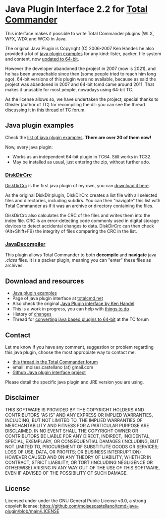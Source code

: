 # Java Plugin Interface 2.2 for [Total Commander](https://www.ghisler.com)

This interface makes it possible to write Total Commander plugins (WLX, WFX, WDX and WCX) in Java.

The original Java Plugin is Copyright (C) 2006-2007 Ken Handel: 
he also provided a lot of [java plugin examples](http://java.totalcmd.net/V1.7/examples.html) for any kind: lister, packer, file system and content, now [updated to 64-bit](https://github.com/moisescastellano/tcmd-java-plugin/blob/main/examples_64bit.md).

However the developer abandoned the project in 2007 (now is 2021), and he has been unreachable since then (some people tried to reach him long ago). 64-bit versions of this plugin were no available, because as said the project was abandoned in 2007 and 64-bit tcmd came around 2011. That makes it unusable for most people, nowadays using 64-bit TC.

As the license allows so, we have undertaken the project;
special thanks to Ghisler (author of TC) for recompiling the dll:
you can see the thread discussing it in [this thread of TC forum](https://www.ghisler.ch/board/viewtopic.php?t=75726).

Java plugin examples
--------------------
Check the [list of java plugin examples](examples_64bit.md). **There are over 20 of them now!**

Now, every java plugin:
 - Works as an independent 64-bit plugin in TC64. Still works in TC32.
 - May be installed as usual, just entering the zip, without further ado.
 
### [DiskDirCrc](https://github.com/moisescastellano/diskdircrc-tcplugin)

[DiskDirCrc](https://github.com/moisescastellano/diskdircrc-tcplugin) is the first java plugin of my own, you can [download it here](https://github.com/moisescastellano/diskdircrc-tcplugin/tree/main/releases).

As the original DiskDir plugin, DiskDirCrc creates a list file with all selected files and directories, including subdirs. You can then "navigate" this list with Total Commander as if it was an archive or directory containing the files.

DiskDirCrc also calculates the CRC of the files and writes them into the index file. CRC is an error-detecting code commonly used in digital storage devices to detect accidental changes to data. DiskDirCrc can then check (Alt+Shift+F9) the integrity of files comparing the CRC in the list.

### [JavaDecompiler](https://moisescastellano.github.io/javadecompiler-tcplugin/)

This plugin allows Total Commander to both **decompile** and **navigate** java *.class* files. It is a packer plugin, meaning you can "enter" these files as archives. 

Download and resources
--------------------
- [Java plugin examples](https://moisescastellano.github.io/tcmd-java-plugin/examples_64bit)
- Page of java plugin interface at [totalcmd.net](http://totalcmd.net/plugring/tc_java_64bits.html)
- Also check the original [Java Plugin interface by Ken Handel](http://totalcmd.net/plugring/tc_java.html)
- This is a work in progress, you can help with [things to do](https://github.com/moisescastellano/tcmd-java-plugin/blob/main/to-do.md)
- History of [changes](https://github.com/moisescastellano/tcmd-java-plugin/blob/main/changes.md)
- Thread for [converting java based plugins to 64-bit](https://www.ghisler.ch/board/viewtopic.php?t=75726) at the TC forum

Contact
--------------------
Let me know if you have any comment, suggestion or problem regarding this java plugin, 
choose the most appropiate way to contact me:
 - [this thread in the Total Commander forum](https://www.ghisler.ch/board/viewtopic.php?t=75726)
 - email: moises.castellano (at) gmail.com
 - [Github Java plugin interface project](https://github.com/moisescastellano/tcmd-java-plugin/issues)

Please detail the specific java plugin and JRE version you are using.

Disclaimer
--------------------
THIS SOFTWARE IS PROVIDED BY THE COPYRIGHT HOLDERS AND CONTRIBUTORS “AS IS” AND ANY EXPRESS OR IMPLIED WARRANTIES, INCLUDING, BUT NOT LIMITED TO, THE IMPLIED WARRANTIES OF MERCHANTABILITY AND FITNESS FOR A PARTICULAR PURPOSE ARE DISCLAIMED. IN NO EVENT SHALL THE COPYRIGHT OWNER OR CONTRIBUTORS BE LIABLE FOR ANY DIRECT, INDIRECT, INCIDENTAL, SPECIAL, EXEMPLARY, OR CONSEQUENTIAL DAMAGES (INCLUDING, BUT NOT LIMITED TO, PROCUREMENT OF SUBSTITUTE GOODS OR SERVICES; LOSS OF USE, DATA, OR PROFITS; OR BUSINESS INTERRUPTION) HOWEVER CAUSED AND ON ANY THEORY OF LIABILITY, WHETHER IN CONTRACT, STRICT LIABILITY, OR TORT (INCLUDING NEGLIGENCE OR OTHERWISE) ARISING IN ANY WAY OUT OF THE USE OF THIS SOFTWARE, EVEN IF ADVISED OF THE POSSIBILITY OF SUCH DAMAGE.

License
--------------------
Licensed under under the GNU General Public License v3.0, a strong copyleft license:
https://github.com/moisescastellano/tcmd-java-plugin/blob/main/LICENSE

